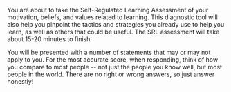 You are about to take the Self-Regulated Learning Assessment of your motivation, beliefs, and values related to learning. This diagnostic tool will also help you pinpoint the tactics and strategies you already use to help you learn, as well as others that could be useful. The SRL assessment will take about 15-20 minutes to finish. 

You will be presented with a number of statements that may or may not apply to you. For the most accurate score, when responding, think of how you compare to most people -- not just the people you know well, but most people in the world. There are no right or wrong answers, so just answer honestly!
